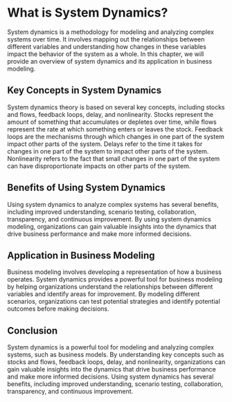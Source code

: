 What is System Dynamics?
======================================

System dynamics is a methodology for modeling and analyzing complex systems over time. It involves mapping out the relationships between different variables and understanding how changes in these variables impact the behavior of the system as a whole. In this chapter, we will provide an overview of system dynamics and its application in business modeling.

Key Concepts in System Dynamics
-------------------------------

System dynamics theory is based on several key concepts, including stocks and flows, feedback loops, delay, and nonlinearity. Stocks represent the amount of something that accumulates or depletes over time, while flows represent the rate at which something enters or leaves the stock. Feedback loops are the mechanisms through which changes in one part of the system impact other parts of the system. Delays refer to the time it takes for changes in one part of the system to impact other parts of the system. Nonlinearity refers to the fact that small changes in one part of the system can have disproportionate impacts on other parts of the system.

Benefits of Using System Dynamics
---------------------------------

Using system dynamics to analyze complex systems has several benefits, including improved understanding, scenario testing, collaboration, transparency, and continuous improvement. By using system dynamics modeling, organizations can gain valuable insights into the dynamics that drive business performance and make more informed decisions.

Application in Business Modeling
--------------------------------

Business modeling involves developing a representation of how a business operates. System dynamics provides a powerful tool for business modeling by helping organizations understand the relationships between different variables and identify areas for improvement. By modeling different scenarios, organizations can test potential strategies and identify potential outcomes before making decisions.

Conclusion
----------

System dynamics is a powerful tool for modeling and analyzing complex systems, such as business models. By understanding key concepts such as stocks and flows, feedback loops, delay, and nonlinearity, organizations can gain valuable insights into the dynamics that drive business performance and make more informed decisions. Using system dynamics has several benefits, including improved understanding, scenario testing, collaboration, transparency, and continuous improvement.
